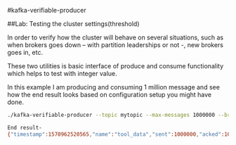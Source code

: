 #kafka-verifiable-producer

##Lab: Testing the cluster settings(threshold)

In order to verify how the cluster will behave on several situations, such as when brokers goes down – with partition leaderships or not -, new brokers goes in, etc.

These two utilities is basic interface of produce and consume functionality which helps to test with integer value.

In this example I am producing and consuming 1 million message and see how the end result looks based on configuration setup you might have done.


```sh
./kafka-verifiable-producer --topic mytopic --max-messages 1000000 --broker-list 192.168.0.3:9092 --repeating-keys "3" --producer.config ../etc/kafka/producer.properties

End result-
{"timestamp":1570962520565,"name":"tool_data","sent":1000000,"acked":1000000,"target_throughput":-1,"avg_throughput":66476.10184138801}
```


